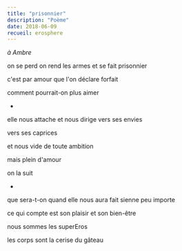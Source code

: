 ```yaml
---
title: "prisonnier"
description: "Poème"
date: 2018-06-09
recueil: erosphere
---
```


*à Ambre*

on se perd
on rend les armes et se fait prisonnier

c'est par amour que l'on déclare forfait

comment pourrait-on plus aimer

*

elle nous attache et nous dirige
vers ses envies

vers ses caprices

et nous
vide de toute ambition

mais plein d'amour

on la suit

*

que sera-t-on quand elle nous aura fait sienne
peu importe

ce qui compte est son plaisir
et son bien-être

nous sommes les superEros

les corps sont la cerise du gâteau
